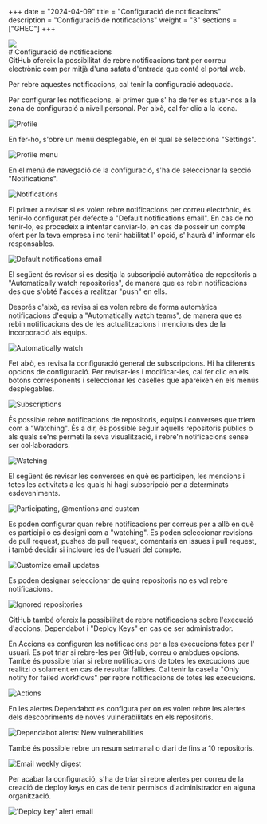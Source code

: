+++
date         = "2024-04-09"
title        = "Configuració de notificacions"
description  = "Configuració de notificacions"
weight      = "3"
sections    = ["GHEC"]
+++

<img src="https://identitatcorporativa.gencat.cat/web/.content/Documentacio/descarregues/dpt/COLOR/Presidencia/ctti_h2.jpg">

<br>
# Configuració de notificacions
<br>
GitHub ofereix la possibilitat de rebre notificacions tant per correu electrònic com per mitjà d'una safata d'entrada que conté el portal web.

Per rebre aquestes notificacions, cal tenir la configuració adequada.

Per configurar les notificacions, el primer que s' ha de fer és situar-nos a la zona de configuració a nivell personal. Per això, cal fer clic a la icona.

![Profile](/images/GHEC/configurar_notificaciones/0.png)

En fer-ho, s'obre un menú desplegable, en el qual se selecciona "Settings".

![Profile menu](/images/GHEC/configurar_notificaciones/1.png)

En el menú de navegació de la configuració, s'ha de seleccionar la secció "Notifications".

![Notifications](/images/GHEC/configurar_notificaciones/2.png)

El primer a revisar si es volen rebre notificacions per correu electrònic, és tenir-lo configurat per defecte a "Default notifications email". En cas de no tenir-lo, es procedeix a intentar canviar-lo, en cas de posseir un compte ofert per la teva empresa i no tenir habilitat l' opció, s' haurà d' informar els responsables.

![Default notifications email](/images/GHEC/configurar_notificaciones/3.png)

El següent és revisar si es desitja la subscripció automàtica de repositoris a "Automatically watch repositories", de manera que es rebin notificacions des que s'obté l'accés a realitzar "push" en ells.

Després d'això, es revisa si es volen rebre de forma automàtica notificacions d'equip a "Automatically watch teams", de manera que es rebin notificacions des de les actualitzacions i mencions des de la incorporació als equips.

![Automatically watch](/images/GHEC/configurar_notificaciones/3a.png)

Fet això, es revisa la configuració general de subscripcions. Hi ha diferents opcions de configuració. Per revisar-les i modificar-les, cal fer clic en els botons corresponents i seleccionar les caselles que apareixen en els menús desplegables.

![Subscriptions](/images/GHEC/configurar_notificaciones/4.png)

És possible rebre notificacions de repositoris, equips i converses que triem com a "Watching". És a dir, és possible seguir aquells repositoris públics o als quals se'ns permeti la seva visualització, i rebre'n notificacions sense ser col·laboradors.

![Watching](/images/GHEC/configurar_notificaciones/4a.png)

El següent és revisar les converses en què es participen, les mencions i totes les activitats a les quals hi hagi subscripció per a determinats esdeveniments.

![Participating, @mentions and custom](/images/GHEC/configurar_notificaciones/4b.png)

Es poden configurar quan rebre notificacions per correus per a allò en què es participi o es designi com a "watching". Es poden seleccionar revisions de pull request, pushes de pull request, comentaris en issues i pull request, i també decidir si incloure les de l'usuari del compte.

![Customize email updates](/images/GHEC/configurar_notificaciones/4c.png)

Es poden designar seleccionar de quins repositoris no es vol rebre notificacions.

![Ignored repositories](/images/GHEC/configurar_notificaciones/4d.png)

GitHub també ofereix la possibilitat de rebre notificacions sobre l'execució d'accions, Dependabot i "Deploy Keys" en cas de ser administrador.

En Accions es configuren les notificacions per a les execucions fetes per l' usuari. Es pot triar si rebre-les per GitHub, correu o ambdues opcions. També és possible triar si rebre notificacions de totes les execucions que realitzi o solament en cas de resultar fallides. Cal tenir la casella "Only notify for failed workflows" per rebre notificacions de totes les execucions.

![Actions](/images/GHEC/configurar_notificaciones/5.png)

En les alertes Dependabot es configura per on es volen rebre les alertes dels descobriments de noves vulnerabilitats en els repositoris.

![Dependabot alerts: New vulnerabilities](/images/GHEC/configurar_notificaciones/5a.png)

També és possible rebre un resum setmanal o diari de fins a 10 repositoris.

![Email weekly digest](/images/GHEC/configurar_notificaciones/5b.png)

Per acabar la configuració, s'ha de triar si rebre alertes per correu de la creació de deploy keys en cas de tenir permisos d'administrador en alguna organització.

!['Deploy key' alert email](/images/GHEC/configurar_notificaciones/5c.png)

